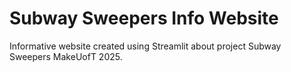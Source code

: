 # Subway Sweepers Info Website
Informative website created using Streamlit about project Subway Sweepers MakeUofT 2025. 
